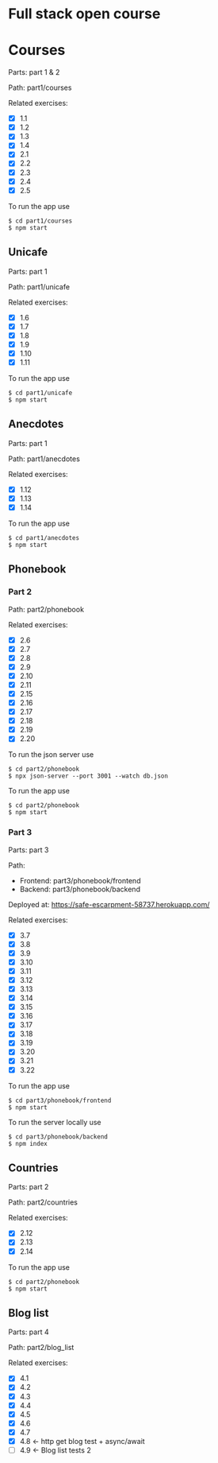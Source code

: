 Full stack open course
======================

# Courses

Parts: part 1 & 2

Path: part1/courses

Related exercises:
- [x] 1.1
- [x] 1.2
- [x] 1.3
- [x] 1.4
- [x] 2.1
- [x] 2.2
- [x] 2.3
- [x] 2.4
- [x] 2.5

To run the app use
```
$ cd part1/courses
$ npm start
```

## Unicafe

Parts: part 1

Path: part1/unicafe

Related exercises:
- [x] 1.6
- [x] 1.7
- [x] 1.8
- [x] 1.9
- [x] 1.10
- [x] 1.11

To run the app use
```
$ cd part1/unicafe
$ npm start
```


## Anecdotes

Parts: part 1

Path: part1/anecdotes

Related exercises:
- [x] 1.12
- [x] 1.13
- [x] 1.14

To run the app use
```
$ cd part1/anecdotes
$ npm start
```

## Phonebook

### Part 2
Path: part2/phonebook

Related exercises:
- [x] 2.6
- [x] 2.7
- [x] 2.8
- [x] 2.9
- [x] 2.10
- [x] 2.11
- [x] 2.15
- [x] 2.16
- [x] 2.17
- [x] 2.18
- [x] 2.19
- [x] 2.20

To run the json server use
```
$ cd part2/phonebook
$ npx json-server --port 3001 --watch db.json
```

To run the app use
```
$ cd part2/phonebook
$ npm start
```

### Part 3
Parts: part 3

Path:
 - Frontend: part3/phonebook/frontend
 - Backend: part3/phonebook/backend

Deployed at: https://safe-escarpment-58737.herokuapp.com/

Related exercises:
- [x] 3.7
- [x] 3.8
- [x] 3.9
- [x] 3.10
- [x] 3.11
- [x] 3.12
- [x] 3.13
- [x] 3.14
- [x] 3.15
- [x] 3.16
- [x] 3.17
- [x] 3.18
- [x] 3.19
- [x] 3.20
- [x] 3.21
- [x] 3.22

To run the app use
```
$ cd part3/phonebook/frontend
$ npm start
```

To run the server locally use
```
$ cd part3/phonebook/backend
$ npm index
```

## Countries
Parts: part 2

Path: part2/countries

Related exercises:
- [x] 2.12
- [x] 2.13
- [x] 2.14

To run the app use
```
$ cd part2/phonebook
$ npm start
```

## Blog list
Parts: part 4

Path: part2/blog_list

Related exercises:
- [x] 4.1
- [x] 4.2
- [x] 4.3
- [x] 4.4
- [x] 4.5
- [x] 4.6
- [x] 4.7
- [x] 4.8 <- http get blog test + async/await
- [ ] 4.9 <- Blog list tests 2
